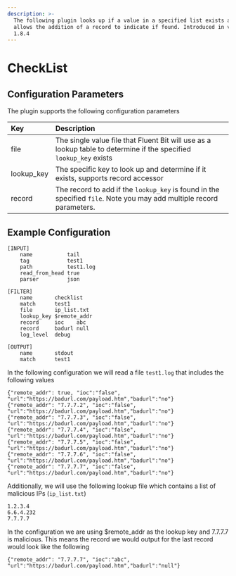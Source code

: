 ```yaml
---
description: >-
  The following plugin looks up if a value in a specified list exists and then
  allows the addition of a record to indicate if found. Introduced in version
  1.8.4
---
```


# CheckList

## Configuration Parameters

The plugin supports the following configuration parameters

| Key | Description |
| :--- | :--- |
| file | The single value file that Fluent Bit will use as a lookup table to determine if the specified `lookup_key` exists |
| lookup\_key | The specific key to look up and determine if it exists, supports record accessor |
| record | The record to add if the `lookup_key` is found in the specified `file`. Note you may add multiple record parameters. |

## Example Configuration

```text
[INPUT]
    name           tail
    tag            test1
    path           test1.log
    read_from_head true
    parser         json

[FILTER]
    name       checklist
    match      test1
    file       ip_list.txt
    lookup_key $remote_addr
    record     ioc    abc
    record     badurl null
    log_level  debug

[OUTPUT]
    name       stdout
    match      test1
```

In the following configuration we will read a file `test1.log` that includes the following values 

```text
{"remote_addr": true, "ioc":"false", "url":"https://badurl.com/payload.htm","badurl":"no"}
{"remote_addr": "7.7.7.2", "ioc":"false", "url":"https://badurl.com/payload.htm","badurl":"no"}
{"remote_addr": "7.7.7.3", "ioc":"false", "url":"https://badurl.com/payload.htm","badurl":"no"}
{"remote_addr": "7.7.7.4", "ioc":"false", "url":"https://badurl.com/payload.htm","badurl":"no"}
{"remote_addr": "7.7.7.5", "ioc":"false", "url":"https://badurl.com/payload.htm","badurl":"no"}
{"remote_addr": "7.7.7.6", "ioc":"false", "url":"https://badurl.com/payload.htm","badurl":"no"}
{"remote_addr": "7.7.7.7", "ioc":"false", "url":"https://badurl.com/payload.htm","badurl":"no"}

```

Additionally, we will use the following lookup file which contains a list of malicious IPs \(`ip_list.txt`\)

```text
1.2.3.4
6.6.4.232
7.7.7.7
```

In the configuration we are using $remote\_addr as the lookup key and 7.7.7.7 is malicious. This means the record we would output for the last record would look like the following

```text
{"remote_addr": "7.7.7.7", "ioc":"abc", "url":"https://badurl.com/payload.htm","badurl":"null"}
```

